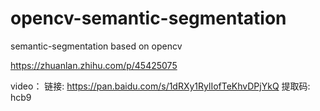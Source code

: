 # opencv-semantic-segmentation
semantic-segmentation based on opencv 


https://zhuanlan.zhihu.com/p/45425075

video： 链接: https://pan.baidu.com/s/1dRXy1RylIofTeKhvDPjYkQ 提取码: hcb9 